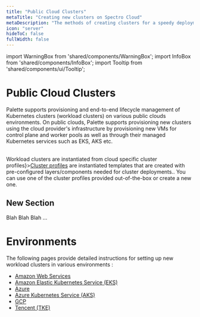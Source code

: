 ```yaml
---
title: "Public Cloud Clusters"
metaTitle: "Creating new clusters on Spectro Cloud"
metaDescription: "The methods of creating clusters for a speedy deployment on any CSP"
icon: "server"
hideToC: false
fullWidth: false
---
```


import WarningBox from 'shared/components/WarningBox';
import InfoBox from 'shared/components/InfoBox';
import Tooltip from 'shared/components/ui/Tooltip';


# Public Cloud Clusters 

Palette supports provisioning and end-to-end lifecycle management of Kubernetes clusters (workload clusters) on various public clouds environments. On public clouds, Palette supports provisioning new clusters using the cloud provider's infrastructure by provisioning new VMs for control plane and worker pools as well as through their managed Kubernetes services such as EKS, AKS etc. 

<br />

<InfoBox>
Workload clusters are instantiated from cloud specific <Tooltip trigger={<u>cluster profiles</u>}><a href="/cluster-profiles">Cluster profiles</a> are instantiated templates that are created with pre-configured layers/components needed for cluster deployments.</Tooltip>. You can use one of the cluster profiles provided out-of-the-box or create a new one.
</InfoBox>

## New Section

Blah Blah Blah ...

# Environments

The following pages provide detailed instructions for setting up new workload clusters in various environments :

* [Amazon Web Services](/clusters/public-cloud/aws)
* [Amazon Elastic Kubernetes Service (EKS)](/clusters/public-cloud/eks)
* [Azure](/clusters/public-cloud/azure)
* [Azure Kubernetes Service (AKS)](/clusters/public-cloud/aks)
* [GCP](/clusters/public-cloud/gcp)
* [Tencent (TKE)](/clusters/public-cloud/tke)

